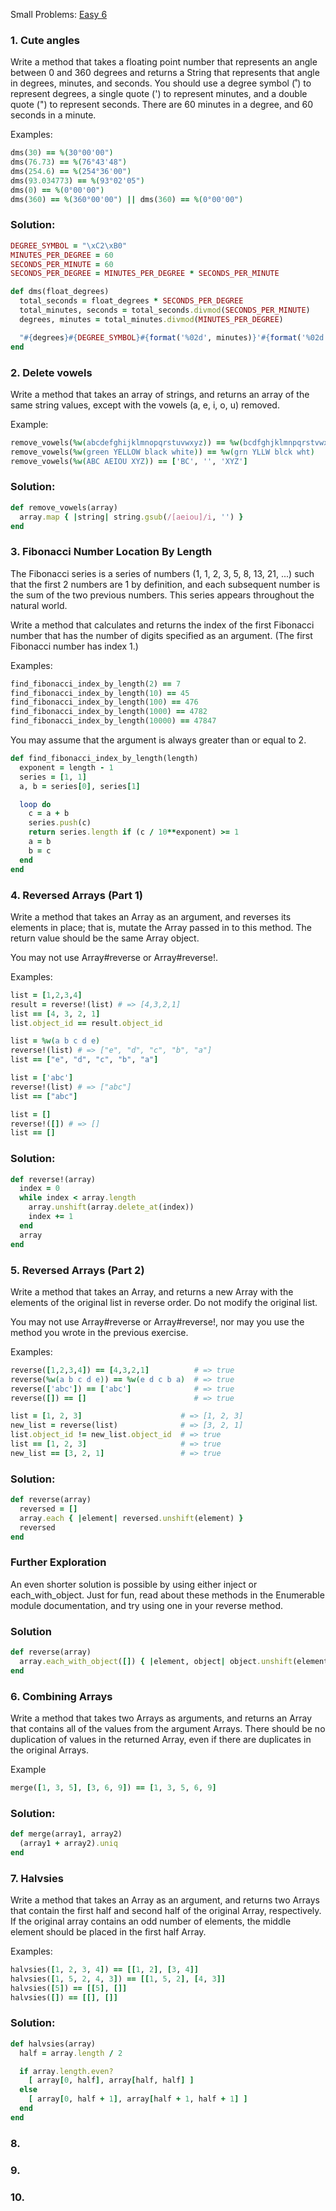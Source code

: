 Small Problems: [Easy 6](https://launchschool.com/exercise_sets/cee7784e)

### 1. Cute angles

Write a method that takes a floating point number that represents an angle between 0 and 360 degrees and returns a String that represents that angle in degrees, minutes, and seconds. You should use a degree symbol (˚) to represent degrees, a single quote (') to represent minutes, and a double quote (") to represent seconds. There are 60 minutes in a degree, and 60 seconds in a minute.

Examples:

```ruby
dms(30) == %(30°00'00")
dms(76.73) == %(76°43'48")
dms(254.6) == %(254°36'00")
dms(93.034773) == %(93°02'05")
dms(0) == %(0°00'00")
dms(360) == %(360°00'00") || dms(360) == %(0°00'00")
```

### Solution:

```ruby
DEGREE_SYMBOL = "\xC2\xB0"
MINUTES_PER_DEGREE = 60
SECONDS_PER_MINUTE = 60
SECONDS_PER_DEGREE = MINUTES_PER_DEGREE * SECONDS_PER_MINUTE

def dms(float_degrees)
  total_seconds = float_degrees * SECONDS_PER_DEGREE
  total_minutes, seconds = total_seconds.divmod(SECONDS_PER_MINUTE)
  degrees, minutes = total_minutes.divmod(MINUTES_PER_DEGREE)

  "#{degrees}#{DEGREE_SYMBOL}#{format('%02d', minutes)}'#{format('%02d', seconds)}\""
end
```

### 2. Delete vowels

Write a method that takes an array of strings, and returns an array of the same string values, except with the vowels (a, e, i, o, u) removed.

Example:

```ruby
remove_vowels(%w(abcdefghijklmnopqrstuvwxyz)) == %w(bcdfghjklmnpqrstvwxyz)
remove_vowels(%w(green YELLOW black white)) == %w(grn YLLW blck wht)
remove_vowels(%w(ABC AEIOU XYZ)) == ['BC', '', 'XYZ']
```

### Solution:

```ruby
def remove_vowels(array)
  array.map { |string| string.gsub(/[aeiou]/i, '') }
end
```

### 3. Fibonacci Number Location By Length

The Fibonacci series is a series of numbers (1, 1, 2, 3, 5, 8, 13, 21, ...) such that the first 2 numbers are 1 by definition, and each subsequent number is the sum of the two previous numbers. This series appears throughout the natural world.

Write a method that calculates and returns the index of the first Fibonacci number that has the number of digits specified as an argument. (The first Fibonacci number has index 1.)

Examples:
```ruby
find_fibonacci_index_by_length(2) == 7
find_fibonacci_index_by_length(10) == 45
find_fibonacci_index_by_length(100) == 476
find_fibonacci_index_by_length(1000) == 4782
find_fibonacci_index_by_length(10000) == 47847
```

You may assume that the argument is always greater than or equal to 2.

```ruby
def find_fibonacci_index_by_length(length)
  exponent = length - 1
  series = [1, 1]
  a, b = series[0], series[1]

  loop do
    c = a + b
    series.push(c)
    return series.length if (c / 10**exponent) >= 1
    a = b
    b = c
  end
end
```
### 4. Reversed Arrays (Part 1)

Write a method that takes an Array as an argument, and reverses its elements in place; that is, mutate the Array passed in to this method. The return value should be the same Array object.

You may not use Array#reverse or Array#reverse!.

Examples:

```ruby
list = [1,2,3,4]
result = reverse!(list) # => [4,3,2,1]
list == [4, 3, 2, 1]
list.object_id == result.object_id

list = %w(a b c d e)
reverse!(list) # => ["e", "d", "c", "b", "a"]
list == ["e", "d", "c", "b", "a"]

list = ['abc']
reverse!(list) # => ["abc"]
list == ["abc"]

list = []
reverse!([]) # => []
list == []
```

### Solution:

```ruby
def reverse!(array)
  index = 0
  while index < array.length
    array.unshift(array.delete_at(index))
    index += 1
  end
  array
end
```

### 5. Reversed Arrays (Part 2)

Write a method that takes an Array, and returns a new Array with the elements of the original list in reverse order. Do not modify the original list.

You may not use Array#reverse or Array#reverse!, nor may you use the method you wrote in the previous exercise.

Examples:
```ruby
reverse([1,2,3,4]) == [4,3,2,1]          # => true
reverse(%w(a b c d e)) == %w(e d c b a)  # => true
reverse(['abc']) == ['abc']              # => true
reverse([]) == []                        # => true

list = [1, 2, 3]                      # => [1, 2, 3]
new_list = reverse(list)              # => [3, 2, 1]
list.object_id != new_list.object_id  # => true
list == [1, 2, 3]                     # => true
new_list == [3, 2, 1]                 # => true
```

### Solution:

```ruby
def reverse(array)
  reversed = []
  array.each { |element| reversed.unshift(element) }
  reversed
end
```

### Further Exploration

An even shorter solution is possible by using either inject or each_with_object. Just for fun, read about these methods in the Enumerable module documentation, and try using one in your reverse method.

### Solution

```ruby
def reverse(array)
  array.each_with_object([]) { |element, object| object.unshift(element) }
end
```

### 6. Combining Arrays

Write a method that takes two Arrays as arguments, and returns an Array that contains all of the values from the argument Arrays. There should be no duplication of values in the returned Array, even if there are duplicates in the original Arrays.

Example

```ruby
merge([1, 3, 5], [3, 6, 9]) == [1, 3, 5, 6, 9]
```

### Solution:

```ruby
def merge(array1, array2)
  (array1 + array2).uniq
end
```

### 7. Halvsies

Write a method that takes an Array as an argument, and returns two Arrays that contain the first half and second half of the original Array, respectively. If the original array contains an odd number of elements, the middle element should be placed in the first half Array.

Examples:

```ruby
halvsies([1, 2, 3, 4]) == [[1, 2], [3, 4]]
halvsies([1, 5, 2, 4, 3]) == [[1, 5, 2], [4, 3]]
halvsies([5]) == [[5], []]
halvsies([]) == [[], []]
```

### Solution:

```ruby
def halvsies(array)
  half = array.length / 2

  if array.length.even?
    [ array[0, half], array[half, half] ]
  else
    [ array[0, half + 1], array[half + 1, half + 1] ]
  end
end
```

### 8.
### 9.
### 10.